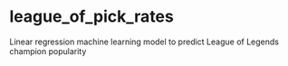 # league_of_pick_rates
Linear regression machine learning model to predict League of Legends champion popularity
